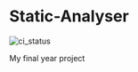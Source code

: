# Static-Analyser

![ci_status](https://ci.elliothargreaves.com/buildStatus/icon?job=Static%20Analyser)

My final year project